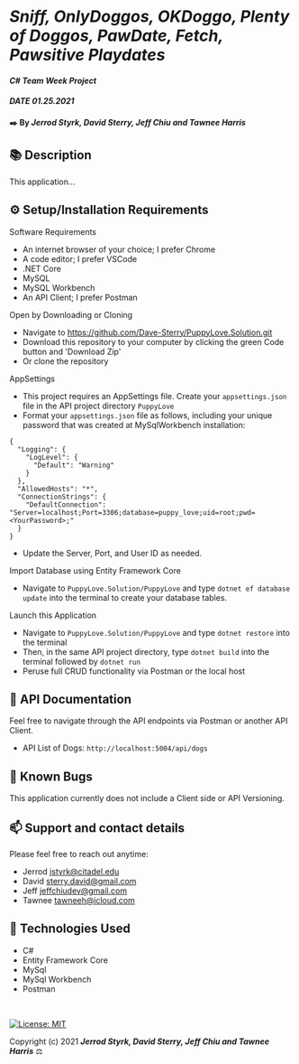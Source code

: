 # _Sniff, OnlyDoggos, OKDoggo, Plenty of Doggos, PawDate, Fetch, Pawsitive Playdates_

#### _C# Team Week Project_ 
#### _DATE 01.25.2021_

#### ✒️ By _**Jerrod Styrk, David Sterry, Jeff Chiu and Tawnee Harris**_

## 	📚 Description

This application...

## ⚙️ Setup/Installation Requirements

Software Requirements
* An internet browser of your choice; I prefer Chrome
* A code editor; I prefer VSCode
* .NET Core
* MySQL
* MySQL Workbench
* An API Client; I prefer Postman

Open by Downloading or Cloning
* Navigate to <https://github.com/Dave-Sterry/PuppyLove.Solution.git>
* Download this repository to your computer by clicking the green Code button and 'Download Zip'
* Or clone the repository

AppSettings
* This project requires an AppSettings file. Create your `appsettings.json` file in the API project directory `PuppyLove`
* Format your `appsettings.json` file as follows, including your unique password that was created at MySqlWorkbench installation:
```
{
  "Logging": {
    "LogLevel": {
      "Default": "Warning"
    }
  },
  "AllowedHosts": "*",
  "ConnectionStrings": {
    "DefaultConnection": "Server=localhost;Port=3306;database=puppy_love;uid=root;pwd=<YourPassword>;"
  }
}
```
* Update the Server, Port, and User ID as needed.

Import Database using Entity Framework Core
* Navigate to `PuppyLove.Solution/PuppyLove` and type `dotnet ef database update` into the terminal to create your database tables.

Launch this Application
* Navigate to `PuppyLove.Solution/PuppyLove` and type `dotnet restore` into the terminal
* Then, in the same API project directory, type `dotnet build` into the terminal followed by `dotnet run`
* Peruse full CRUD functionality via Postman or the local host

## 	📝 API Documentation

Feel free to navigate through the API endpoints via Postman or another API Client.

* API List of Dogs: `http://localhost:5004/api/dogs`

## 🐛 Known Bugs

This application currently does not include a Client side or API Versioning. 

## 📫 Support and contact details

Please feel free to reach out anytime:

* Jerrod <jstyrk@citadel.edu>
* David <sterry.david@gmail.com>
* Jeff <jeffchiudev@gmail.com>
* Tawnee <tawneeh@icloud.com>

## 💾 Technologies Used

* C#
* Entity Framework Core
* MySql
* MySql Workbench
* Postman

<br>

[![License: MIT](https://img.shields.io/badge/License-MIT-yellow.svg)](https://opensource.org/licenses/MIT)

Copyright (c) 2021 **_Jerrod Styrk, David Sterry, Jeff Chiu and Tawnee Harris_** ⚖️